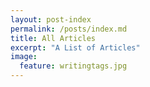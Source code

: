 ```yaml
---
layout: post-index
permalink: /posts/index.md
title: All Articles
excerpt: "A List of Articles"
image:
  feature: writingtags.jpg
---
```

